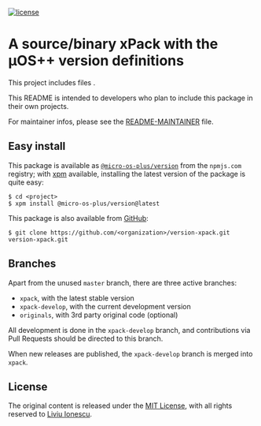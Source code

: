 [![license](https://img.shields.io/github/license/micro-os-plus/version-xpack)](https://github.com/<organization>/version-xpack/blob/xpack/LICENSE)

# A source/binary xPack with the µOS++ version definitions

This project includes files <TODO>.

This README is intended to developers who plan to include this package
in their own projects.

For maintainer infos, please see the [README-MAINTAINER](README-MAINTAINER.md) file.

## Easy install

This package is available as
[`@micro-os-plus/version`](https://www.npmjs.com/package/@micro-os-plus/version)
from the `npmjs.com` registry; with [xpm](https://xpack.github.io/xpm/)
available, installing the latest version of the package is quite easy:

```console
$ cd <project>
$ xpm install @micro-os-plus/version@latest
```

This package is also available from
[GitHub](https://github.com/<organization>/version-xpack):

```console
$ git clone https://github.com/<organization>/version-xpack.git version-xpack.git
```

## Branches

Apart from the unused `master` branch, there are three active branches:

- `xpack`, with the latest stable version
- `xpack-develop`, with the current development version
- `originals`, with 3rd party original code (optional)

All development is done in the `xpack-develop` branch, and contributions via
Pull Requests should be directed to this branch.

When new releases are published, the `xpack-develop` branch is merged
into `xpack`.

## License

The original content is released under the
[MIT License](https://opensource.org/licenses/MIT), with all rights reserved to
[Liviu Ionescu](https://github.com/ilg-ul).
